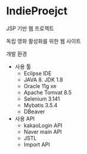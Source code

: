 # IndieProejct
JSP 기반 웹 프로젝트

독립 영화 활성화를 위한 웹 사이트

개발 환경
- 사용 툴
    - Eclipse IDE
    - JAVA 8. JDK 1.8
    - Oracle 11g xe
    - Apache Tomvat 8.5
    - Selenium 3.141
    - Mybatis 3.5.4
    - DBeaver
- 사용 API
    - kakaoLogin API
    - Naver main API
    - JSTL
    - Import API
